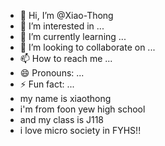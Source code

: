 - 👋 Hi, I’m @Xiao-Thong
- 👀 I’m interested in ...
- 🌱 I’m currently learning ...
- 💞️ I’m looking to collaborate on ...
- 📫 How to reach me ...
- 😄 Pronouns: ...
- ⚡ Fun fact: ...
- my name is xiaothong
- i'm from foon yew high school
- and my class is J118
- i love micro society in FYHS!!

<!---
Xiao-Thong/Xiao-Thong is a ✨ special ✨ repository because its `README.md` (this file) appears on your GitHub profile.
You can click the Preview link to take a look at your changes.
--->
